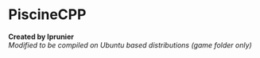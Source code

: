 # PiscineCPP

<b>Created by lprunier</b><br>
<i>Modified to be compiled on Ubuntu based distributions (game folder only)</i>
